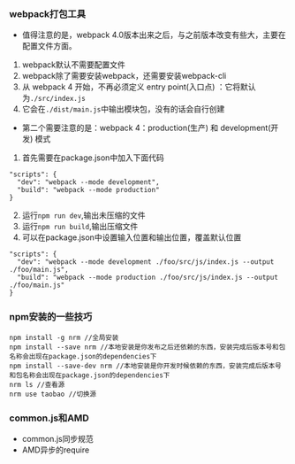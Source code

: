 ### webpack打包工具
- 值得注意的是，webpack 4.0版本出来之后，与之前版本改变有些大，主要在配置文件方面。
1. webpack默认不需要配置文件
2. webpack除了需要安装webpack，还需要安装webpack-cli
3. 从 webpack 4 开始，不再必须定义 entry point(入口点) ：它将默认为`./src/index.js`
4. 它会在`./dist/main.js`中输出模块包，没有的话会自行创建
- 第二个需要注意的是：webpack 4：production(生产) 和 development(开发) 模式
1. 首先需要在package.json中加入下面代码
```
"scripts": {
  "dev": "webpack --mode development",
  "build": "webpack --mode production"
}
```
2. 运行`npm run dev`,输出未压缩的文件
3. 运行`npm run build`,输出压缩文件
4. 可以在package.json中设置输入位置和输出位置，覆盖默认位置
```
"scripts": {
  "dev": "webpack --mode development ./foo/src/js/index.js --output ./foo/main.js",
  "build": "webpack --mode production ./foo/src/js/index.js --output ./foo/main.js"
}
```

### npm安装的一些技巧
```
npm install -g nrm //全局安装
npm install --save nrm //本地安装是你发布之后还依赖的东西，安装完成后版本号和包名称会出现在package.json的dependencies下
npm install --save-dev nrm //本地安装是你开发时候依赖的东西，安装完成后版本号和包名称会出现在package.json的dependencies下
nrm ls //查看源
nrm use taobao //切换源
```
### common.js和AMD
- common.js同步规范
- AMD异步的require
